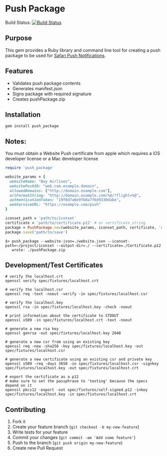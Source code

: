 # Push Package

Build Status: [![Build Status](https://travis-ci.org/SymmetricInfinity/push_package.png?branch=master)](https://travis-ci.org/SymmetricInfinity/push_package)

## Purpose

This gem provides a Ruby library and command line tool for creating a push package to be used for [Safari Push Notifications](https://developer.apple.com/library/mac/documentation/NetworkingInternet/Conceptual/NotificationProgrammingGuideForWebsites/PushNotifications/PushNotifications.html#//apple_ref/doc/uid/TP40013225-CH3-SW24).

## Features

* Validates push package contents
* Generates manifest.json
* Signs package with required signature
* Creates pushPackage.zip

## Installation

```gem install push_package```

## Notes:

You must obtain a Website Push certificate from apple which requires a iOS developer license or a Mac developer license

```ruby
require 'push_package'

website_params = {
  websiteName: "Bay Airlines",
  websitePushID: "web.com.example.domain",
  allowedDomains: ["http://domain.example.com"],
  urlFormatString: "http://domain.example.com/%@/?flight=%@",
  authenticationToken: "19f8d7a6e9fb8a7f6d9330dabe",
  webServiceURL: "https://example.com/push"
}

iconset_path = 'path/to/iconset'
certificate = 'path/to/certificate.p12' # or certificate_string
package = PushPackage.new(website_params, iconset_path, certificate, 'optional cert password')
package.save('path/to/save')

```

```shell
$> push_package --website-json=./website.json --iconset-path=~/project/iconset --output-dir=./ --certificate=./Certificate.p12
   wrote: ./pushPackage.zip
```

## Development/Test Certificates

```shell
# verify the localhost.crt
openssl verify spec/fixtures/localhost.crt

# verify the localhost.csr
openssl req -text -noout -verify -in spec/fixtures/localhost.csr

# verify the localhost.key
openssl rsa -in spec/fixtures/localhost.key -check -noout

# print information about the certificate to STDOUT
openssl x509 -in spec/fixtures/localhost.crt -text -noout

# generate a new rsa key
openssl genrsa -out spec/fixtures/localhost.key 2048

# generate a new csr from using an existing key
openssl req -new -sha256 -key spec/fixtures/localhost.key -out spec/fixtures/localhost.csr

# generate a new certificate using an existing csr and private key
openssl x509 -req -days 3650 -in spec/fixtures/localhost.csr -signkey spec/fixtures/localhost.key -out spec/fixtures/localhost.crt

# export the certificate as a p12
# make sure to set the passphrase to 'testing' because the specs depend on it
openssl pkcs12 -export -out spec/fixtures/self-signed.p12 -inkey spec/fixtures/localhost.key -in spec/fixtures/localhost.crt

```

## Contributing

1. Fork it
1. Create your feature branch (`git checkout -b my-new-feature`)
1. Write tests for your feature
1. Commit your changes (`git commit -am 'Add some feature'`)
1. Push to the branch (`git push origin my-new-feature`)
1. Create new Pull Request
